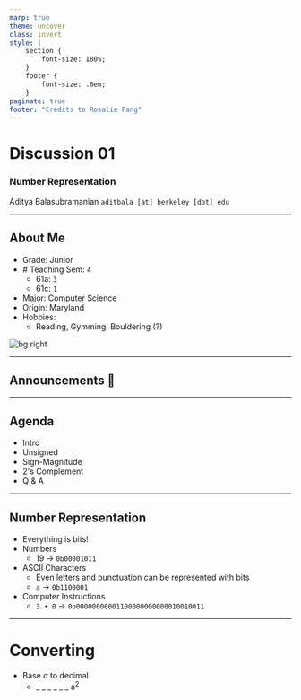 ```yaml
---
marp: true
theme: uncover
class: invert
style: |
    section {
        font-size: 180%;
    }
    footer {
        font-size: .6em;
    }
paginate: true
footer: "Credits to Rosalie Fang"
---
```


<!-- 
_paginate: false
_footer: Slides available at [`teaching.aditbala.com`](https://teaching.aditbala.com)
_class: invert
-->

# <!--fit--> Discussion 01

### Number Representation

Aditya Balasubramanian
`aditbala [at] berkeley [dot] edu`

---

## About Me

- Grade: Junior
- \# Teaching Sem: `4`
    - 61a: `3`
    - 61c: `1`
- Major: Computer Science
- Origin: Maryland
- Hobbies:
  * Reading, Gymming, Bouldering (?)

![bg right](https://i.imgur.com/WNUiTk7.jpg)

---
<!-- 
_class: invert
_footer: __/__
_backgroundColor: #2222
-->

## Announcements :mega:


---

## Agenda

- Intro
- Unsigned
- Sign-Magnitude
- 2's Complement
- Q & A

---

## Number Representation

* Everything is bits!
* Numbers
    - 19 -> `0b00001011`
* ASCII Characters
    - Even letters and punctuation can be represented with bits
    - `a` -> `0b1100001`
* Computer Instructions
    - `3 + 0` -> `0b00000000001100000000000010010011`

---

# Converting

- Base *a* to decimal
    - \_ _ _ _ _ _
       a<sup>2</sup>